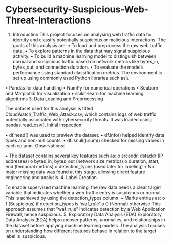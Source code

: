 # Cybersecurity-Suspicious-Web-Threat-Interactions
1. Introduction
This project focuses on analysing web traffic data to identify and classify potentially suspicious or malicious interactions.
The goals of this analysis are:
•	To load and preprocess the raw web traffic data.
•	To explore patterns in the data that may signal suspicious activity.
•	To build a machine learning model to distinguish between normal and suspicious traffic based on network metrics like bytes_in, bytes_out, and connection duration.
•	To evaluate the model’s performance using standard classification metrics.
The environment is set up using commonly used Python libraries such as:\

•	Pandas for data handling
•	NumPy for numerical operations
•	Seaborn and Matplotlib for visualization
•	scikit-learn for machine learning algorithms
3. Data Loading and Preprocessing

The dataset used for this analysis is titled CloudWatch_Traffic_Web_Attack.csv, which contains logs of web traffic potentially associated with cybersecurity threats. It was loaded using pandas.read_csv().
Initial Inspection:

•	df.head() was used to preview the dataset.
•	df.info() helped identify data types and non-null counts.
•	df.isnull().sum() checked for missing values in each column.
Observations:

•	The dataset contains several key features such as:
o	srcaddr, dstaddr (IP addresses)
o	bytes_in, bytes_out (network size metrics)
o	duration, start, end (temporal metrics)
o	detection_types (used later for labeling)
•	No major missing data was found at this stage, allowing direct feature engineering and analysis.
4. Label Creation

To enable supervised machine learning, the raw data needs a clear target variable that indicates whether a web traffic entry is suspicious or normal. This is achieved by using the detection_types column.
•	Marks entries as:
o	1 (Suspicious) if detection_types is 'waf_rule'
o	0 (Normal) otherwise
This approach assumes that "waf_rule" indicates detection by a Web Application Firewall, hence suspicious.
5. Exploratory Data Analysis (EDA)
Exploratory Data Analysis (EDA) helps uncover patterns, anomalies, and relationships in the dataset before applying machine learning models. The analysis focuses on understanding how different features behave in relation to the target label is_suspicious.
